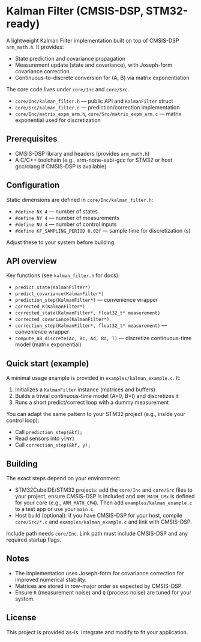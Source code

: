 # Kalman Filter (CMSIS-DSP, STM32-ready)

A lightweight Kalman Filter implementation built on top of CMSIS-DSP `arm_math.h`. It provides:

- State prediction and covariance propagation
- Measurement update (state and covariance), with Joseph-form covariance correction
- Continuous-to-discrete conversion for (A, B) via matrix exponentiation

The core code lives under `core/Inc` and `core/Src`.

- `core/Inc/kalman_filter.h` — public API and `KalmanFilter` struct
- `core/Src/kalman_filter.c` — prediction/correction implementation
- `core/Inc/matrix_expm_arm.h`, `core/Src/matrix_expm_arm.c` — matrix exponential used for discretization


## Prerequisites

- CMSIS-DSP library and headers (provides `arm_math.h`)
- A C/C++ toolchain (e.g., arm-none-eabi-gcc for STM32 or host gcc/clang if CMSIS-DSP is available)


## Configuration

Static dimensions are defined in `core/Inc/kalman_filter.h`:

- `#define NX 4` — number of states
- `#define NY 4` — number of measurements
- `#define NU 4` — number of control inputs
- `#define KF_SAMPLING_PERIOD 0.02f` — sample time for discretization (s)

Adjust these to your system before building.


## API overview

Key functions (see `kalman_filter.h` for docs):

- `predict_state(KalmanFilter*)`
- `predict_covariance(KalmanFilter*)`
- `prediction_step(KalmanFilter*)` — convenience wrapper
- `corrected_K(KalmanFilter*)`
- `corrected_state(KalmanFilter*, float32_t* measurement)`
- `corrected_covariance(KalmanFilter*)`
- `correction_step(KalmanFilter*, float32_t* measurement)` — convenience wrapper
- `compute_AB_discrete(Ac, Bc, Ad, Bd, T)` — discretize continuous-time model (matrix exponential)


## Quick start (example)

A minimal usage example is provided in `examples/kalman_example.c`. It:

1) Initializes a `KalmanFilter` instance (matrices and buffers)
2) Builds a trivial continuous-time model (A=0, B=I) and discretizes it
3) Runs a short predict/correct loop with a dummy measurement

You can adapt the same pattern to your STM32 project (e.g., inside your control loop):

- Call `prediction_step(&kf);`
- Read sensors into `y[NY]`
- Call `correction_step(&kf, y);`


## Building

The exact steps depend on your environment:

- STM32CubeIDE/STM32 projects: add the `core/Inc` and `core/Src` files to your project, ensure CMSIS-DSP is included and `ARM_MATH_CMx` is defined for your core (e.g., `ARM_MATH_CM4`). Then add `examples/kalman_example.c` to a test app or use your `main.c`.
- Host build (optional): if you have CMSIS-DSP for your host, compile `core/Src/*.c` and `examples/kalman_example.c` and link with CMSIS-DSP.

Include path needs `core/Inc`. Link path must include CMSIS-DSP and any required startup flags.


## Notes

- The implementation uses Joseph-form for covariance correction for improved numerical stability.
- Matrices are stored in row-major order as expected by CMSIS-DSP.
- Ensure `R` (measurement noise) and `Q` (process noise) are tuned for your system.


## License

This project is provided as-is. Integrate and modify to fit your application.
